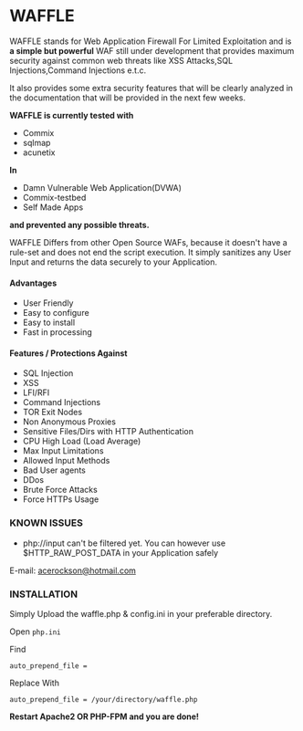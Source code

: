 # WAFFLE

WAFFLE stands for Web Application Firewall For Limited Exploitation and is **a simple but powerful** WAF still under development that provides maximum security against common web threats like XSS Attacks,SQL Injections,Command Injections e.t.c. 

It also provides some extra security features that will be clearly analyzed in the documentation that will be provided in the next few weeks. 

**WAFFLE is currently tested with**

  * Commix
  * sqlmap
  * acunetix
 
**In**

  * Damn Vulnerable Web Application(DVWA)
  * Commix-testbed
  * Self Made Apps

**and prevented any possible threats.**

WAFFLE Differs from other Open Source WAFs, because it doesn't have a rule-set and does not end the script execution. It simply sanitizes any User Input and returns the data securely to your Application.

#### Advantages
  * User Friendly
  * Easy to configure
  * Easy to install
  * Fast in processing

#### Features / Protections Against

  * SQL Injection
  * XSS 
  * LFI/RFI
  * Command Injections
  * TOR Exit Nodes
  * Non Anonymous Proxies
  * Sensitive Files/Dirs with HTTP Authentication
  * CPU High Load (Load Average)
  * Max Input Limitations
  * Allowed Input Methods
  * Bad User agents
  * DDos
  * Brute Force Attacks
  * Force HTTPs Usage
  
### KNOWN ISSUES

  * php://input can't be filtered yet. You can however use $HTTP_RAW_POST_DATA in your Application safely
 
E-mail: acerockson@hotmail.com
 

### INSTALLATION

Simply Upload the waffle.php & config.ini in your preferable directory.

Open `php.ini`

Find 

`auto_prepend_file =`

Replace With

`auto_prepend_file = /your/directory/waffle.php`

<b>Restart Apache2 OR PHP-FPM and you are done!</b>
